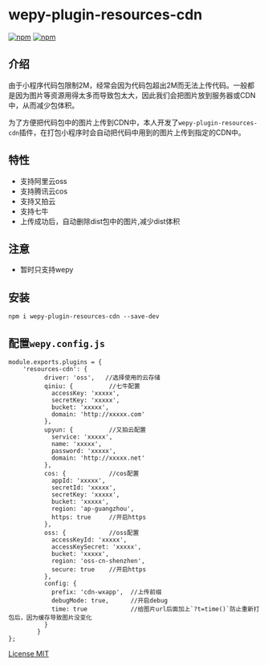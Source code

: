 # wepy-plugin-resources-cdn


[![npm](https://img.shields.io/npm/v/wepy-plugin-resources-cdn.svg)](https://www.npmjs.com/package/wepy-plugin-resources-cdn)
[![npm](https://img.shields.io/npm/l/wepy-plugin-resources-cdn.svg)](https://www.npmjs.com/package/wepy-plugin-resources-cdn)


## 介绍

由于小程序代码包限制2M，经常会因为代码包超出2M而无法上传代码。一般都是因为图片等资源用得太多而导致包太大，因此我们会把图片放到服务器或CDN中，从而减少包体积。

为了方便把代码包中的图片上传到CDN中，本人开发了`wepy-plugin-resources-cdn`插件，在打包小程序时会自动把代码中用到的图片上传到指定的CDN中。

## 特性

* 支持阿里云oss
* 支持腾讯云cos
* 支持又拍云
* 支持七牛
* 上传成功后，自动删除dist包中的图片,减少dist体积

## 注意

* 暂时只支持wepy

## 安装

```
npm i wepy-plugin-resources-cdn --save-dev
```

## 配置`wepy.config.js`

```
module.exports.plugins = {
    'resources-cdn': {
          driver: 'oss',   //选择使用的云存储
          qiniu: {          //七牛配置
            accessKey: 'xxxxx',
            secretKey: 'xxxxx',
            bucket: 'xxxxx',
            domain: 'http://xxxxx.com'
          },
          upyun: {          //又拍云配置
            service: 'xxxxx',
            name: 'xxxxx',
            password: 'xxxxx',
            domain: 'http://xxxxx.net'
          },
          cos: {            //cos配置
            appId: 'xxxxx',
            secretId: 'xxxxx',
            secretKey: 'xxxxx',
            bucket: 'xxxxx',
            region: 'ap-guangzhou',
            https: true     //开启https
          },
          oss: {            //oss配置
            accessKeyId: 'xxxxx',
            accessKeySecret: 'xxxxx',
            bucket: 'xxxxx',
            region: 'oss-cn-shenzhen',
            secure: true    //开启https
          },
          config: {
            prefix: 'cdn-wxapp',  //上传前缀
            debugMode: true,      //开启debug
            time: true            //给图片url后面加上`?t=time()`防止重新打包后，因为缓存导致图片没变化
          }
        }
};
```

[License MIT](https://github.com/xiaomak/wepy-plugin-resources-cdn/blob/master/LICENSE)
